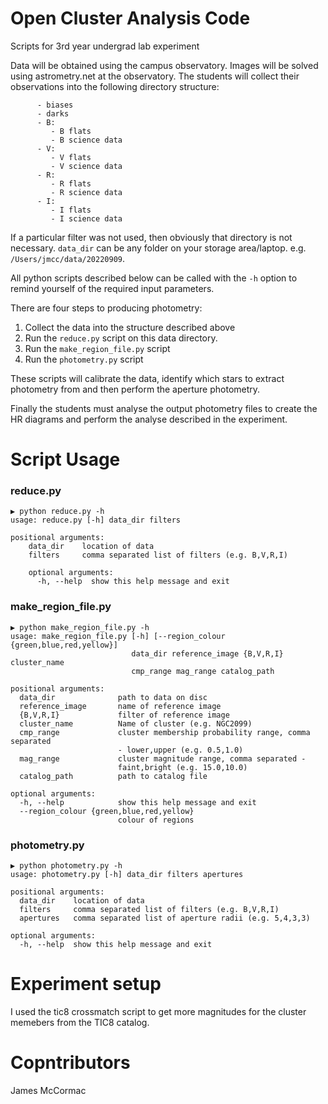# Open Cluster Analysis Code

Scripts for 3rd year undergrad lab experiment

Data will be obtained using the campus observatory. Images will be solved
using astrometry.net at the observatory. The students will collect their
observations into the following directory structure:

```data_dir:
      - biases
      - darks
      - B:
         - B flats
         - B science data
      - V:
         - V flats
         - V science data
      - R:
         - R flats
         - R science data
      - I:
         - I flats
         - I science data
```

If a particular filter was not used, then obviously that directory is not
necessary. ```data_dir``` can be any folder on your storage area/laptop.
e.g. ```/Users/jmcc/data/20220909```.

All python scripts described below can be called with the ```-h``` option
to remind yourself of the required input parameters.


There are four steps to producing photometry:

   1. Collect the data into the structure described above
   1. Run the ```reduce.py``` script on this data directory.
   1. Run the ```make_region_file.py``` script
   1. Run the ```photometry.py``` script

These scripts will calibrate the data, identify which stars to extract
photometry from and then perform the aperture photometry.

Finally the students must analyse the output photometry files to create
the HR diagrams and perform the analyse described in the experiment.


# Script Usage

### reduce.py

```
▶ python reduce.py -h
usage: reduce.py [-h] data_dir filters

positional arguments:
    data_dir    location of data
    filters     comma separated list of filters (e.g. B,V,R,I)

    optional arguments:
      -h, --help  show this help message and exit
```

### make_region_file.py

```
▶ python make_region_file.py -h
usage: make_region_file.py [-h] [--region_colour {green,blue,red,yellow}]
                           data_dir reference_image {B,V,R,I} cluster_name
                           cmp_range mag_range catalog_path

positional arguments:
  data_dir              path to data on disc
  reference_image       name of reference image
  {B,V,R,I}             filter of reference image
  cluster_name          Name of cluster (e.g. NGC2099)
  cmp_range             cluster membership probability range, comma separated
                        - lower,upper (e.g. 0.5,1.0)
  mag_range             cluster magnitude range, comma separated -
                        faint,bright (e.g. 15.0,10.0)
  catalog_path          path to catalog file

optional arguments:
  -h, --help            show this help message and exit
  --region_colour {green,blue,red,yellow}
                        colour of regions
```

### photometry.py

```
▶ python photometry.py -h
usage: photometry.py [-h] data_dir filters apertures

positional arguments:
  data_dir    location of data
  filters     comma separated list of filters (e.g. B,V,R,I)
  apertures   comma separated list of aperture radii (e.g. 5,4,3,3)

optional arguments:
  -h, --help  show this help message and exit
```

# Experiment setup

I used the tic8 crossmatch script to get more magnitudes for the cluster memebers from the TIC8 catalog.

# Copntributors

James McCormac
